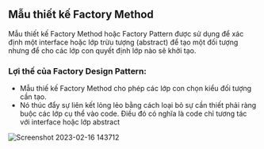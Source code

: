 
## Mẫu thiết kế Factory Method
Mẫu thiết kế Factory Method hoặc Factory Pattern được sử dụng để xác định một interface hoặc lớp trừu tượng (abstract) để tạo một đối tượng nhưng để cho các lớp con quyết định lớp nào sẽ khởi tạo.

### Lợi thế của Factory Design Pattern:
- Mẫu thiế kế Factory Method cho phép các lớp con chọn kiểu đối tượng cần tạo.
- Nó thúc đẩy sự liên kết lỏng lẻo bằng cách loại bỏ sự cần thiết phải ràng buộc các lớp cụ thể vào code. Điều đó có nghĩa là code chỉ tương tác với interface hoặc lớp abstract

![Screenshot 2023-02-16 143712](https://user-images.githubusercontent.com/122768076/219298749-999bac48-4474-49d9-96bc-f00e2b2245b6.png)








